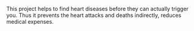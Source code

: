 This project helps to find heart diseases before they can actually trigger you. Thus it prevents the heart attacks and deaths indirectly, reduces medical expenses.
